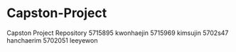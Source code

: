 # Capston-Project
Capston Project Repository 
5715895 kwonhaejin
5715969 kimsujin
5702s47 hanchaerim
5702051 leeyewon
